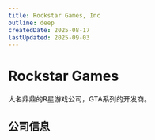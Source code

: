 ```yaml
---
title: Rockstar Games, Inc
outline: deep
createdDate: 2025-08-17
lastUpdated: 2025-09-03
---
```

# Rockstar Games

大名鼎鼎的R星游戏公司，GTA系列的开发商。

## 公司信息

<DirectHireCompanyTable state="new-york" city="new-york" companyJsonFileName="" />